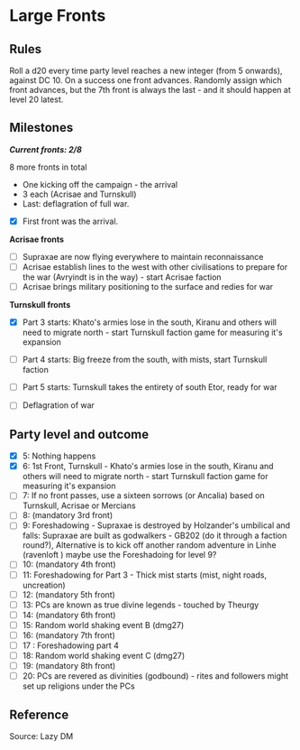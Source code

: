 # Large Fronts

## Rules

Roll a d20 every time party level reaches a new integer (from 5 onwards), against DC 10. On a success one front advances. Randomly assign which front advances, but the 7th front is always the last - and it should happen at level 20 latest.

## Milestones
***Current fronts: 2/8***

8 more fronts in total
- One kicking off the campaign - the arrival
- 3 each (Acrisae and Turnskull)
- Last: deflagration of full war. 

- [x] First front was the arrival.

**Acrisae fronts**
- [ ] Supraxae are now flying everywhere to maintain reconnaissance 
- [ ] Acrisae establish lines to the west with other civilisations to prepare for the war (Avryindt is in the way) - start Acrisae faction
- [ ] Acrisae brings military positioning to the surface and redies for war

**Turnskull fronts**
- [x] Part 3 starts: Khato's armies lose in the south, Kiranu and others will need to migrate north - start Turnskull faction game for measuring it's expansion 
- [ ] Part 4 starts: Big freeze from the south, with mists, start Turnskull faction
- [ ] Part 5 starts: Turnskull takes the entirety of south Etor, ready for war

- [ ] Deflagration of war

## Party level and outcome

- [x] 5: Nothing happens
- [x] 6: 1st Front, Turnskull - Khato's armies lose in the south, Kiranu and others will need to migrate north - start Turnskull faction game for measuring it's expansion 
- [ ] 7: If no front passes, use a sixteen sorrows (or Ancalia) based on Turnskull, Acrisae or Mercians
- [ ] 8: (mandatory 3rd front)
- [ ] 9: Foreshadowing - Supraxae is destroyed by Holzander's umbilical and falls: Supraxae are built as godwalkers - GB202 (do it through a faction round?), Alternative is to kick off another random adventure in Linhe (ravenloft ) maybe use the Foreshadoing for level 9?
- [ ] 10: (mandatory 4th front)
- [ ] 11:  Foreshadowing for Part 3 - Thick mist starts (mist, night roads, uncreation)
- [ ] 12: (mandatory 5th front)
- [ ] 13: PCs are known as true divine legends - touched by Theurgy
- [ ] 14: (mandatory 6th front)
- [ ] 15: Random world shaking event B (dmg27) 
- [ ] 16: (mandatory 7th front)
- [ ] 17 : Foreshadowing part 4
- [ ] 18: Random world shaking event C (dmg27) 
- [ ] 19: (mandatory 8th front)
- [ ] 20: PCs are revered as divinities (godbound) - rites and followers might set up religions under the PCs

## Reference
Source: Lazy DM

